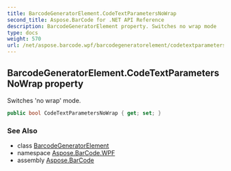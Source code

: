 ```yaml
---
title: BarcodeGeneratorElement.CodeTextParametersNoWrap
second_title: Aspose.BarCode for .NET API Reference
description: BarcodeGeneratorElement property. Switches no wrap mode
type: docs
weight: 570
url: /net/aspose.barcode.wpf/barcodegeneratorelement/codetextparametersnowrap/
---
```

## BarcodeGeneratorElement.CodeTextParametersNoWrap property

Switches 'no wrap' mode.

```csharp
public bool CodeTextParametersNoWrap { get; set; }
```

### See Also

* class [BarcodeGeneratorElement](../)
* namespace [Aspose.BarCode.WPF](../../barcodegeneratorelement/)
* assembly [Aspose.BarCode](../../../)


